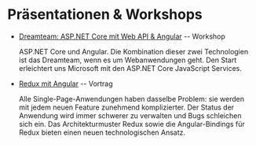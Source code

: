 # Präsentationen & Workshops

* [Dreamteam: ASP.NET Core mit Web API & Angular](angular_dotnetcore) -- Workshop

  ASP.NET Core und Angular. Die Kombination dieser zwei Technologien ist das Dreamteam, wenn es um Webanwendungen geht.
  Den Start erleichtert uns Microsoft mit den ASP.NET Core JavaScript Services. 


* [Redux mit Angular](https://docs.google.com/presentation/d/1K4UoChQ7_GXxxk0aHTpZi6pftLgZxFSCilNBqk0mBVE/edit?usp=sharing) -- Vortrag

  Alle Single-Page-Anwendungen haben dasselbe Problem: sie werden mit jedem neuen Feature zunehmend komplizierter.
  Der Status der Anwendung wird immer schwerer zu verwalten und Bugs schleichen sich ein.
  Das Architekturmuster Redux sowie die Angular-Bindings für Redux bieten einen neuen technologischen Ansatz.